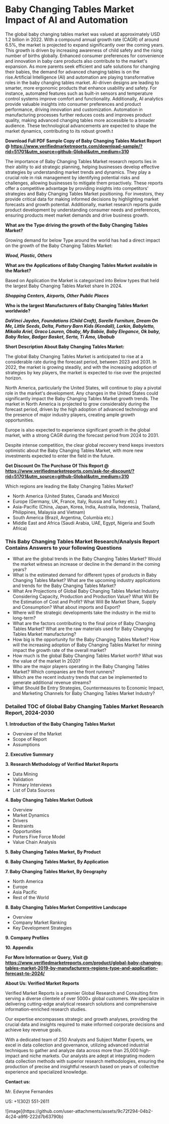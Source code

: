 <h1>Baby Changing Tables Market Impact of AI and Automation</h1>The global baby changing tables market was valued at approximately USD 1.2 billion in 2022. With a compound annual growth rate (CAGR) of around 6.5%, the market is projected to expand significantly over the coming years. This growth is driven by increasing awareness of child safety and the rising number of births globally. Enhanced consumer preferences for convenience and innovation in baby care products also contribute to the market's expansion. As more parents seek efficient and safe solutions for changing their babies, the demand for advanced changing tables is on the rise.Artificial Intelligence (AI) and automation are playing transformative roles in the baby changing tables market. AI-driven designs are leading to smarter, more ergonomic products that enhance usability and safety. For instance, automated features such as built-in sensors and temperature control systems improve comfort and functionality. Additionally, AI analytics provide valuable insights into consumer preferences and product performance, driving innovation and customization. Automation in manufacturing processes further reduces costs and improves product quality, making advanced changing tables more accessible to a broader audience. These technological advancements are expected to shape the market dynamics, contributing to its robust growth.t</p><p id="" class=""><strong>Download Full PDF Sample Copy of Baby Changing Tables Market Report @ <a href="https://www.verifiedmarketreports.com/download-sample/?rid=51701&utm_source=github-Global&utm_medium=310" target="_blank">https://www.verifiedmarketreports.com/download-sample/?rid=51701&utm_source=github-Global&utm_medium=310</a></strong></p><p>The importance of&nbsp;Baby Changing Tables Market research reports lies in their ability to aid strategic planning, helping businesses develop effective strategies by understanding market trends and dynamics. They play a crucial role in risk management by identifying potential risks and challenges, allowing businesses to mitigate them proactively. These reports offer a competitive advantage by providing insights into competitors' strategies and Baby Changing Tables Market positioning. For investors, they provide critical data for making informed decisions by highlighting market forecasts and growth potential. Additionally, market research reports guide product development by understanding consumer needs and preferences, ensuring products meet market demands and drive business growth.</p><p><strong>What are the&nbsp;Type driving the growth of the Baby Changing Tables Market?</strong></p><p id="" class="">Growing demand for below Type around the world has had a direct impact on the growth of the Baby Changing Tables Market:</p><em><strong>Wood, Plastic, Others</strong></em></p><strong>What are the&nbsp;Applications&nbsp;of Baby Changing Tables Market available in the Market?</strong></p><p id="" class="">Based on Application the Market is categorized into Below types that held the largest Baby Changing Tables Market share In 2024.</p><em><strong>Shopping Centers, Airports, Other Public Places</strong></em></p><strong>Who is the largest Manufacturers of Baby Changing Tables Market worldwide?</strong></p><p><em><strong>DaVinci Jayden, Foundations (Child Craft), Sorelle Furniture, Dream On Me, Little Seeds, Delta, Pottery Barn Kids (Kendall), Larkin, Babyletto, Mikaila Ariel, Graco Lauren, Obaby, My Babiie, Baby Elegance, Ok baby, Baby Relax, Badger Basket, Serta, Ti Amo, Ubabub</strong></em></p><p id="" class=""><strong>Short Description About Baby Changing Tables Market:</strong></p><p>The global Baby Changing Tables Market is anticipated to rise at a considerable rate during the forecast period, between 2023 and 2031. In 2022, the market is growing steadily, and with the increasing adoption of strategies by key players, the market is expected to rise over the projected horizon.</p><p>North America, particularly the United States, will continue to play a pivotal role in the market's development. Any changes in the United States could significantly impact the Baby Changing Tables Market growth trends. The market in North America is projected to grow considerably during the forecast period, driven by the high adoption of advanced technology and the presence of major industry players, creating ample growth opportunities.</p><p>Europe is also expected to experience significant growth in the global market, with a strong CAGR during the forecast period from 2024 to 2031.</p><p>Despite intense competition, the clear global recovery trend keeps investors optimistic about the Baby Changing Tables Market, with more new investments expected to enter the field in the future.</p><p id="" class=""><strong>Get Discount On The Purchase Of This Report @ <a href="https://www.verifiedmarketreports.com/ask-for-discount/?rid=51701&utm_source=github-Global&utm_medium=310" target="_blank">https://www.verifiedmarketreports.com/ask-for-discount/?rid=51701&utm_source=github-Global&utm_medium=310</a></strong></p>Which regions are leading the Baby Changing Tables Market?</p><ul><li>North America (United States, Canada and Mexico)</li><li>Europe (Germany, UK, France, Italy, Russia and Turkey etc.)</li><li>Asia-Pacific (China, Japan, Korea, India, Australia, Indonesia, Thailand, Philippines, Malaysia and Vietnam)</li><li>South America (Brazil, Argentina, Columbia etc.)</li><li>Middle East and Africa (Saudi Arabia, UAE, Egypt, Nigeria and South Africa)</li></ul><h3 id="" class="">This Baby Changing Tables Market Research/Analysis Report Contains Answers to your following Questions</h3><ul><li>What are the global trends in the Baby Changing Tables Market? Would the market witness an increase or decline in the demand in the coming years?</li><li>What is the estimated demand for different types of products in Baby Changing Tables Market? What are the upcoming industry applications and trends for the Baby Changing Tables Market?</li><li>What Are Projections of Global Baby Changing Tables Market Industry Considering Capacity, Production and Production Value? What Will Be the Estimation of Cost and Profit? What Will Be Market Share, Supply and Consumption? What about imports and Export?</li><li>Where will the strategic developments take the industry in the mid to long-term?</li><li>What are the factors contributing to the final price of Baby Changing Tables Market? What are the raw materials used for Baby Changing Tables Market manufacturing?</li><li>How big is the opportunity for the Baby Changing Tables Market? How will the increasing adoption of Baby Changing Tables Market for mining impact the growth rate of the overall market?</li><li>How much is the global Baby Changing Tables Market worth? What was the value of the market In 2020?</li><li>Who are the major players operating in the Baby Changing Tables Market? Which companies are the front runners?</li><li>Which are the recent industry trends that can be implemented to generate additional revenue streams?</li><li>What Should Be Entry Strategies, Countermeasures to Economic Impact, and Marketing Channels for Baby Changing Tables Market Industry?</li></ul><h3 id="" class="">Detailed TOC of Global Baby Changing Tables Market Research Report, 2024-2030</h3><p id="" class=""><strong>1. Introduction of the Baby Changing Tables Market</strong></p><ul><li>Overview of the Market</li><li>Scope of Report</li><li>Assumptions</li></ul><p id="" class=""><strong>2. Executive Summary</strong></p><p id="" class=""><strong>3. Research Methodology of Verified Market Reports</strong></p><ul><li>Data Mining</li><li>Validation</li><li>Primary Interviews</li><li>List of Data Sources</li></ul><p id="" class=""><strong>4. Baby Changing Tables Market Outlook</strong></p><ul><li>Overview</li><li>Market Dynamics</li><li>Drivers</li><li>Restraints</li><li>Opportunities</li><li>Porters Five Force Model</li><li>Value Chain Analysis</li></ul><p id="" class=""><strong>5. Baby Changing Tables Market, By Product</strong></p><p id="" class=""><strong>6. Baby Changing Tables Market, By Application</strong></p><p id="" class=""><strong>7. Baby Changing Tables Market, By Geography</strong></p><ul><li>North America</li><li>Europe</li><li>Asia Pacific</li><li>Rest of the World</li></ul><p id="" class=""><strong>8. Baby Changing Tables Market Competitive Landscape</strong></p><ul><li>Overview</li><li>Company Market Ranking</li><li>Key Development Strategies</li></ul><p id="" class=""><strong>9. Company Profiles</strong></p><p id="" class=""><strong>10. Appendix</strong></p><p id="" class=""><strong>For More Information or Query, Visit @ <a href="https://www.verifiedmarketreports.com/product/global-baby-changing-tables-market-2019-by-manufacturers-regions-type-and-application-forecast-to-2024/" target="_blank">https://www.verifiedmarketreports.com/product/global-baby-changing-tables-market-2019-by-manufacturers-regions-type-and-application-forecast-to-2024/</a></strong></p><p id="" class=""><strong>About Us: Verified Market Reports</strong></p><p id="" class="">Verified Market Reports is a premier Global Research and Consulting firm serving a diverse clientele of over 5000+ global customers. We specialize in delivering cutting-edge analytical research solutions and comprehensive information-enriched research studies.</p><p id="" class="">Our expertise encompasses strategic and growth analyses, providing the crucial data and insights required to make informed corporate decisions and achieve key revenue goals.</p><p id="" class="">With a dedicated team of 250 Analysts and Subject Matter Experts, we excel in data collection and governance, utilizing advanced industrial techniques to gather and analyze data across more than 25,000 high-impact and niche markets. Our analysts are adept at integrating modern data collection methods with superior research methodologies, ensuring the production of precise and insightful research based on years of collective experience and specialized knowledge.</p><p id="" class=""><strong>Contact us:</strong></p><p id="" class="">Mr. Edwyne Fernandes</p><p id="" class="">US: +1(302) 551-2611</p>
![image](https://github.com/user-attachments/assets/9c72f294-04b2-4c24-a9f6-222d7b63790b)
